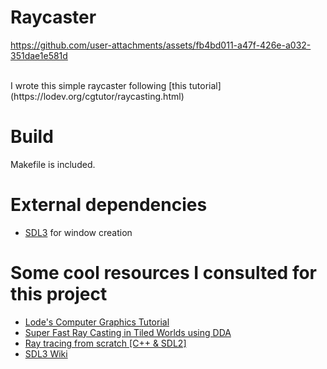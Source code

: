 # Raycaster

https://github.com/user-attachments/assets/fb4bd011-a47f-426e-a032-351dae1e581d

<br/>
I wrote this simple raycaster following [this tutorial](https://lodev.org/cgtutor/raycasting.html)

# Build
Makefile is included.

# External dependencies
- [SDL3](https://github.com/libsdl-org/SDL/releases/tag/preview-3.1.3) for window creation

# Some cool resources I consulted for this project
- [Lode's Computer Graphics Tutorial](https://lodev.org/cgtutor/raycasting.html)
- [Super Fast Ray Casting in Tiled Worlds using DDA](https://www.youtube.com/watch?v=NbSee-XM7WA)
- [Ray tracing from scratch \[C++ & SDL2\]](https://www.youtube.com/playlist?list=PL3WoIG-PLjSt54LvzY2SuBQDl-cXa11Tm)
- [SDL3 Wiki](https://wiki.libsdl.org/SDL3/FrontPage)
